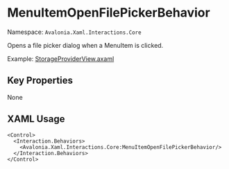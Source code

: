# MenuItemOpenFilePickerBehavior

Namespace: `Avalonia.Xaml.Interactions.Core`

Opens a file picker dialog when a MenuItem is clicked.

Example: [StorageProviderView.axaml](samples/BehaviorsTestApplication/Views/Pages/StorageProviderView.axaml)

## Key Properties
None

## XAML Usage
```xaml
<Control>
  <Interaction.Behaviors>
    <Avalonia.Xaml.Interactions.Core:MenuItemOpenFilePickerBehavior/>
  </Interaction.Behaviors>
</Control>
```
